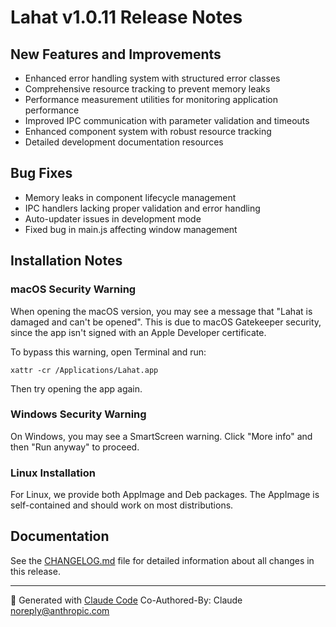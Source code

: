 # Lahat v1.0.11 Release Notes

## New Features and Improvements

- Enhanced error handling system with structured error classes
- Comprehensive resource tracking to prevent memory leaks
- Performance measurement utilities for monitoring application performance
- Improved IPC communication with parameter validation and timeouts
- Enhanced component system with robust resource tracking
- Detailed development documentation resources

## Bug Fixes

- Memory leaks in component lifecycle management
- IPC handlers lacking proper validation and error handling
- Auto-updater issues in development mode
- Fixed bug in main.js affecting window management

## Installation Notes

### macOS Security Warning

When opening the macOS version, you may see a message that "Lahat is damaged and can't be opened". This is due to macOS Gatekeeper security, since the app isn't signed with an Apple Developer certificate.

To bypass this warning, open Terminal and run:

```
xattr -cr /Applications/Lahat.app
```

Then try opening the app again.

### Windows Security Warning

On Windows, you may see a SmartScreen warning. Click "More info" and then "Run anyway" to proceed.

### Linux Installation

For Linux, we provide both AppImage and Deb packages. The AppImage is self-contained and should work on most distributions.

## Documentation

See the [CHANGELOG.md](https://github.com/Dorky-Robot/lahat/blob/main/CHANGELOG.md) file for detailed information about all changes in this release.

---

🤖 Generated with [Claude Code](https://claude.ai/code)
Co-Authored-By: Claude <noreply@anthropic.com>